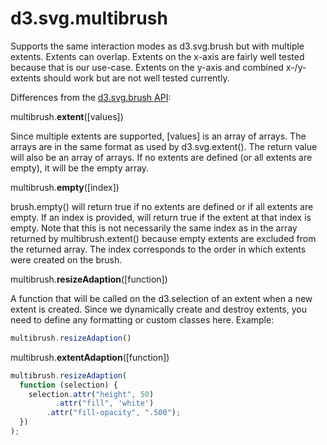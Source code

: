 d3.svg.multibrush
===================

Supports the same interaction modes as d3.svg.brush but with multiple extents. Extents can overlap. Extents on the x-axis are fairly well tested because that is our use-case. Extents on the y-axis and combined x-/y-extents should work but are not well tested currently.


Differences from the [d3.svg.brush API](https://github.com/mbostock/d3/wiki/SVG-Controls#wiki-brush):


multibrush.**extent**([values])

Since multiple extents are supported, [values] is an array of arrays. The arrays are in the same format as used by d3.svg.extent(). The return value will also be an array of arrays. If no extents are defined (or all extents are empty), it will be the empty array.


multibrush.**empty**([index])

brush.empty() will return true if no extents are defined or if all extents are empty. If an index is provided, will return true if the extent at that index is empty. Note that this is not necessarily the same index as in the array returned by multibrush.extent() because empty extents are excluded from the returned array. The index corresponds to the order in which extents were created on the brush.


multibrush.**resizeAdaption**([function])

A function that will be called on the d3.selection of an extent when a new extent is created. Since we dynamically create and destroy extents, you need to define any formatting or custom classes here. Example:

```js
multibrush.resizeAdaption()
```


multibrush.**extentAdaption**([function])

```js
multibrush.resizeAdaption(
  function (selection) {
    selection.attr("height", 50)
		  .attr("fill", 'white')
	  	.attr("fill-opacity", ".500");
  })
);
```
